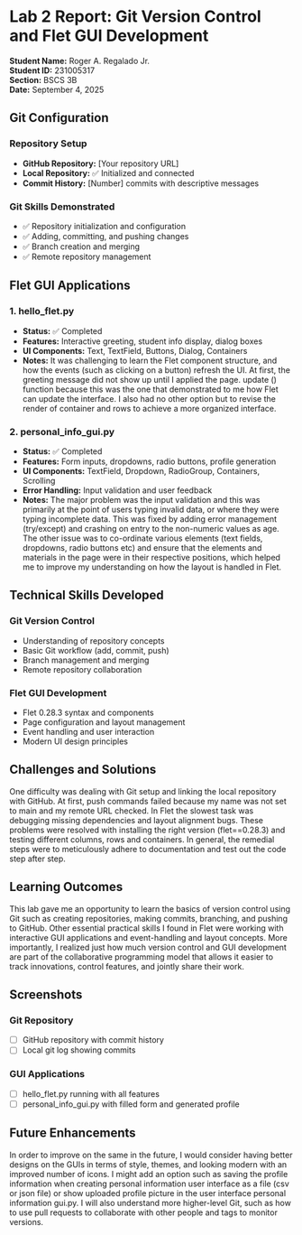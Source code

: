# Lab 2 Report: Git Version Control and Flet GUI Development

**Student Name:** Roger A. Regalado Jr.\
**Student ID:** 231005317\
**Section:** BSCS 3B\
**Date:** September 4, 2025

## Git Configuration

### Repository Setup
- **GitHub Repository:** [Your repository URL]
- **Local Repository:** ✅ Initialized and connected
- **Commit History:** [Number] commits with descriptive messages

### Git Skills Demonstrated
- ✅ Repository initialization and configuration
- ✅ Adding, committing, and pushing changes
- ✅ Branch creation and merging
- ✅ Remote repository management

## Flet GUI Applications

### 1. hello_flet.py
- **Status:** ✅ Completed
- **Features:** Interactive greeting, student info display, dialog boxes
- **UI Components:** Text, TextField, Buttons, Dialog, Containers
- **Notes:** It was challenging to learn the Flet component structure, and how the events (such as clicking on a button) refresh the UI. At first, the greeting message did not show up until I applied the page. update () function because this was the one that demonstrated to me how Flet can update the interface. I also had no other option but to revise the render of container and rows to achieve a more organized interface.

### 2. personal_info_gui.py
- **Status:** ✅ Completed
- **Features:** Form inputs, dropdowns, radio buttons, profile generation
- **UI Components:** TextField, Dropdown, RadioGroup, Containers, Scrolling
- **Error Handling:** Input validation and user feedback
- **Notes:** The major problem was the input validation and this was primarily at the point of users typing invalid data, or where they were typing incomplete data. This was fixed by adding error management (try/except) and crashing on entry to the non-numeric values as age. The other issue was to co-ordinate various elements (text fields, dropdowns, radio buttons etc) and ensure that the elements and materials in the page were in their respective positions, which helped me to improve my understanding on how the layout is handled in Flet.

## Technical Skills Developed

### Git Version Control
- Understanding of repository concepts
- Basic Git workflow (add, commit, push)
- Branch management and merging
- Remote repository collaboration

### Flet GUI Development
- Flet 0.28.3 syntax and components
- Page configuration and layout management
- Event handling and user interaction
- Modern UI design principles

## Challenges and Solutions

One difficulty was dealing with Git setup and linking the local repository with GitHub. At first, push commands failed because my name was not set to main and my remote URL checked. In Flet the slowest task was debugging missing dependencies and layout alignment bugs. These problems were resolved with installing the right version (flet==0.28.3) and testing different columns, rows and containers. In general, the remedial steps were to meticulously adhere to documentation and test out the code step after step.

## Learning Outcomes

This lab gave me an opportunity to learn the basics of version control using Git such as creating repositories, making commits, branching, and pushing to GitHub. Other essential practical skills I found in Flet were working with interactive GUI applications and event-handling and layout concepts. More importantly, I realized just how much version control and GUI development are part of the collaborative programming model that allows it easier to track innovations, control features, and jointly share their work.

## Screenshots

### Git Repository
- [ ] GitHub repository with commit history
- [ ] Local git log showing commits

### GUI Applications
- [ ] hello_flet.py running with all features
- [ ] personal_info_gui.py with filled form and generated profile

## Future Enhancements

In order to improve on the same in the future, I would consider having better designs on the GUIs in terms of style, themes, and looking modern with an improved number of icons. I might add an option such as saving the profile information when creating personal information user interface as a file (csv or json file) or show uploaded profile picture in the user interface personal information gui.py. I will also understand more higher-level Git, such as how to use pull requests to collaborate with other people and tags to monitor versions.